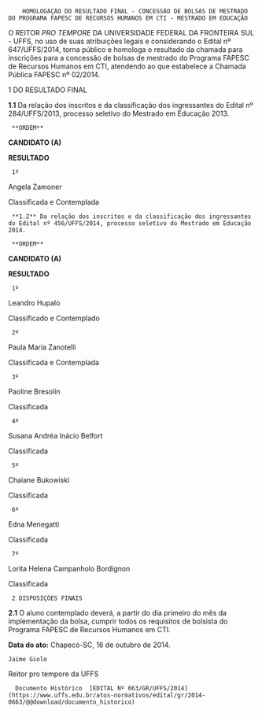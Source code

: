         HOMOLOGAÇÃO DO RESULTADO FINAL - CONCESSÃO DE BOLSAS DE MESTRADO DO PROGRAMA FAPESC DE RECURSOS HUMANOS EM CTI - MESTRADO EM EDUCAÇÃO  

O REITOR *PRO TEMPORE* DA UNIVERSIDADE FEDERAL DA FRONTEIRA SUL - UFFS, no uso de suas atribuições legais e considerando o Edital nº 647/UFFS/2014, torna público e homologa o resultado da chamada para inscrições para a concessão de bolsas de mestrado do Programa FAPESC de Recursos Humanos em CTI, atendendo ao que estabelece a Chamada Pública FAPESC nº 02/2014.

 1 DO RESULTADO FINAL

 **1.1** Da relação dos inscritos e da classificação dos ingressantes do Edital nº 284/UFFS/2013, processo seletivo do Mestrado em Educação 2013.

     **ORDEM** 

   **CANDIDATO (A)**

   **RESULTADO** 

     1º 

   Angela Zamoner

   Classificada e Contemplada

     **1.2** Da relação dos inscritos e da classificação dos ingressantes do Edital nº 456/UFFS/2014, processo seletivo do Mestrado em Educação 2014.

     **ORDEM** 

   **CANDIDATO (A)**

   **RESULTADO** 

     1º 

   Leandro Hupalo

   Classificado e Contemplado

     2º 

   Paula Maria Zanotelli

   Classificada e Contemplada

     3º 

   Paoline Bresolin

   Classificada

     4º 

   Susana Andréa Inácio Belfort

   Classificada

     5º 

   Chaiane Bukowiski

   Classificada

     6º 

   Edna Menegatti

   Classificada

     7º 

   Lorita Helena Campanholo Bordignon

   Classificada

     2 DISPOSIÇÕES FINAIS

 **2.1** O aluno contemplado deverá, a partir do dia primeiro do mês da implementação da bolsa, cumprir todos os requisitos de bolsista do Programa FAPESC de Recursos Humanos em CTI.

  

   **Data do ato:** Chapecó-SC, 16 de outubro de 2014.   
 

    Jaime Giolo   
 Reitor pro tempore da UFFS 

      Documento Histórico  [EDITAL Nº 663/GR/UFFS/2014](https://www.uffs.edu.br/atos-normativos/edital/gr/2014-0663/@@download/documento_historico)     
      